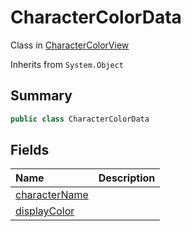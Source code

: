 # CharacterColorData

Class in [CharacterColorView](/docs/api/csharp/yarn.unity.charactercolorview.md)

Inherits from `System.Object`

## Summary



```csharp
public class CharacterColorData
```

## Fields

|Name|Description|
|:---|:---|
|[characterName](/docs/api/csharp/yarn.unity.charactercolorview.charactercolordata.charactername.md)||
|[displayColor](/docs/api/csharp/yarn.unity.charactercolorview.charactercolordata.displaycolor.md)||

